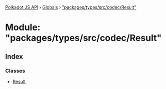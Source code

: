 [Polkadot JS API](../README.md) › [Globals](../globals.md) › ["packages/types/src/codec/Result"](_packages_types_src_codec_result_.md)

# Module: "packages/types/src/codec/Result"

## Index

### Classes

* [Result](../classes/_packages_types_src_codec_result_.result.md)
